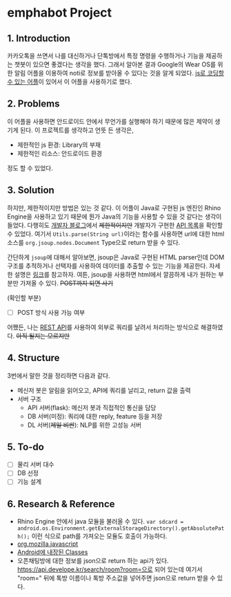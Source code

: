 # emphabot Project
## 1. Introduction
카카오톡을 쓰면서 나를 대신하거나 단톡방에서 특정 명령을 수행하거나 기능을 제공하는 챗봇이 있으면 좋겠다는 생각을 했다. 그래서 알아본 결과 Google의 Wear OS를 위한 알림 어플을 이용하여 noti로 정보를 받아올 수 있다는 것을 알게 되었다. [js로 코딩할 수 있는 어플](https://play.google.com/store/apps/details?id=com.xfl.msgbot)이 있어서 이 어플을 사용하기로 했다.

## 2. Problems
이 어플을 사용하면 안드로이드 안에서 무언가를 실행해야 하기 때문에 많은 제약이 생기게 된다. 이 프로젝트를 생각하고 언뜻 든 생각은,
- 제한적인 js 환경: Library의 부재
- 제한적인 리소스: 안드로이드 환경

정도 할 수 있었다. 

## 3. Solution
하지만, 제한적이지만 방법은 있는 것 같다. 이 어플이 Java로 구현된 js 엔진인 Rhino Engine을 사용하고 있기 때문에 뭔가 Java의 기능을 사용할 수 있을 것 같다는 생각이 들었다. 다행히도 [개발자 블로그](https://violet.develope.kr)에서 ~~제한적이지만~~ 개발자가 구현한 [API 목록](https://violet.develope.kr/entry/메신저봇-가이드-레거시-API)을 확인할 수 있었다. 여기서 `Utils.parse(String url)`이라는 함수를 사용하면 url에 대한 html 소스를 `org.jsoup.nodes.Document` Type으로 return 받을 수 있다. 

간단하게 `jsoup`에 대해서 알아보면, jsoup은 Java로 구현된 HTML parser인데 DOM 구조를 추적하거나 선택자를 사용하여 데이터를 추출할 수 있는 기능을 제공한다. 자세한 설명은 [링크](https://offbyone.tistory.com/116)를 참고하자. 여튼, jsoup을 사용하면 html에서 깔끔하게 내가 원하는 부분만 가져올 수 있다. ~~POST까지 되면 사기~~

(확인할 부분)
- [ ] POST 방식 사용 가능 여부

어쨌든, 나는 [REST API](https://medium.com/@dydrlaks/rest-api-3e424716bab)를 사용하여 외부로 쿼리를 날려서 처리하는 방식으로 해결하였다. ~~아직 될지는 모르지만~~

## 4. Structure
3번에서 말한 것을 정리하면 다음과 같다.
- 메신저 봇은 알림을 읽어오고, API에 쿼리를 날리고, return 값을 출력
- 서버 구조
	- API 서버(flask): 메신저 봇과 직접적인 통신을 담당
	- DB 서버(미정): 쿼리에 대한 reply, feature 등을 저장
	- DL 서버(~~제일 비싼~~): NLP를 위한 고성능 서버

## 5. To-do
- [ ] 물리 서버 대수
- [ ] DB 선정
- [ ] 기능 설계

## 6. Research & Reference
- Rhino Engine 안에서 java 모듈을 불러올 수 있다. `var sdcard = android.os.Environment.getExternalStorageDirectory().getAbsolutePath();` 이런 식으로 path를 가져오는 모듈도 호출이 가능하다.
- [org.mozilla.javascript](https://www-archive.mozilla.org/rhino/apidocs/org/mozilla/javascript/package-summary.html)
- [Android에 내장된 Classes](https://developer.android.com/reference/classes)
- 오픈채팅방에 대한 정보를 json으로 return 하는 api가 있다. https://api.develope.kr/search/room?room=으로 되어 있는데 여기서 "room=" 뒤에 톡방 이름이나 톡방 주소값을 넣어주면 json으로 return 받을 수 있다.
